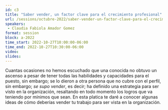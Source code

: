 ```yaml
---
id: c3
title: "Saber vender, un factor clave para el crecimiento profesional"
url: /sessions/octubre-2022/saber-vender-un-factor-clave-para-el-crecimiento-profesional
speakers:
 - Claudia Fabiola Amador Gomez
format: session
block: a-2022
time_start: 2022-10-27T10:00:00-06:00
time_end: 2022-10-27T10:30:00-06:00
video:
slides:
---
```


Cuantas ocasiones no hemos escuchado que una conocida no obtuvo un ascenso a pesar de tener todas las habilidades y capacidades para el puesto, sin embargo; se lo dieron a otra persona que no cubre con el perfil, sin embargo; *se supo vender*, es decir; ha definido una estrategia para ser visto en la organización, resaltando en todo momento los logros que va teniendo por mínimos que sean. En esta platica te daré a conocer algunas ideas de cómo deberías vender tu trabajo para ser vista en la organización.
